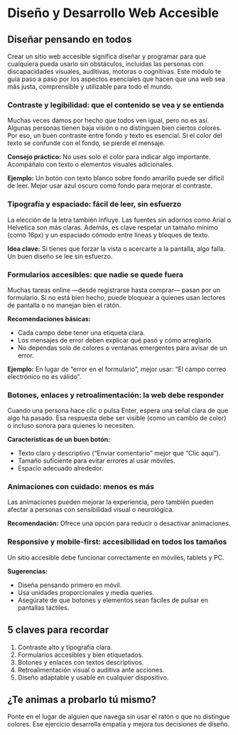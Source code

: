 # Diseño y Desarrollo Web Accesible

## Diseñar pensando en todos

Crear un sitio web accesible significa diseñar y programar para que cualquiera pueda usarlo sin obstáculos, incluidas las personas con discapacidades visuales, auditivas, motoras o cognitivas. Este módulo te guía paso a paso por los aspectos esenciales que hacen que una web sea más justa, comprensible y utilizable para todo el mundo.

### Contraste y legibilidad: que el contenido se vea y se entienda

Muchas veces damos por hecho que todos ven igual, pero no es así. Algunas personas tienen baja visión o no distinguen bien ciertos colores. Por eso, un buen contraste entre fondo y texto es esencial. Si el color del texto se confunde con el fondo, se pierde el mensaje.

**Consejo práctico:** No uses solo el color para indicar algo importante. Acompáñalo con texto o elementos visuales adicionales.

**Ejemplo:** Un botón con texto blanco sobre fondo amarillo puede ser difícil de leer. Mejor usar azul oscuro como fondo para mejorar el contraste.

### Tipografía y espaciado: fácil de leer, sin esfuerzo

La elección de la letra también influye. Las fuentes sin adornos como Arial o Helvetica son más claras. Además, es clave respetar un tamaño mínimo (como 16px) y un espaciado cómodo entre líneas y bloques de texto.

**Idea clave:** Si tienes que forzar la vista o acercarte a la pantalla, algo falla. Un buen diseño se lee sin esfuerzo.

### Formularios accesibles: que nadie se quede fuera

Muchas tareas online —desde registrarse hasta comprar— pasan por un formulario. Si no está bien hecho, puede bloquear a quienes usan lectores de pantalla o no manejan bien el ratón.

**Recomendaciones básicas:**

- Cada campo debe tener una etiqueta clara.
- Los mensajes de error deben explicar qué pasó y cómo arreglarlo.
- No dependas solo de colores o ventanas emergentes para avisar de un error.

**Ejemplo:** En lugar de “error en el formulario”, mejor usar: “El campo correo electrónico no es válido”.

### Botones, enlaces y retroalimentación: la web debe responder

Cuando una persona hace clic o pulsa Enter, espera una señal clara de que algo ha pasado. Esa respuesta debe ser visible (como un cambio de color) o incluso sonora para quienes lo necesiten.

**Características de un buen botón:**

- Texto claro y descriptivo (“Enviar comentario” mejor que “Clic aquí”).
- Tamaño suficiente para evitar errores al usar móviles.
- Espacio adecuado alrededor.

### Animaciones con cuidado: menos es más

Las animaciones pueden mejorar la experiencia, pero también pueden afectar a personas con sensibilidad visual o neurológica.

**Recomendación:** Ofrece una opción para reducir o desactivar animaciones.

### Responsive y mobile-first: accesibilidad en todos los tamaños

Un sitio accesible debe funcionar correctamente en móviles, tablets y PC.

**Sugerencias:**

- Diseña pensando primero en móvil.
- Usa unidades proporcionales y media queries.
- Asegúrate de que botones y elementos sean fáciles de pulsar en pantallas táctiles.

## 5 claves para recordar

1. Contraste alto y tipografía clara.
2. Formularios accesibles y bien etiquetados.
3. Botones y enlaces con textos descriptivos.
4. Retroalimentación visual o auditiva ante acciones.
5. Diseño adaptable y usable en cualquier dispositivo.

## ¿Te animas a probarlo tú mismo?

Ponte en el lugar de alguien que navega sin usar el ratón o que no distingue colores. Ese ejercicio desarrolla empatía y mejora tus decisiones de diseño.
